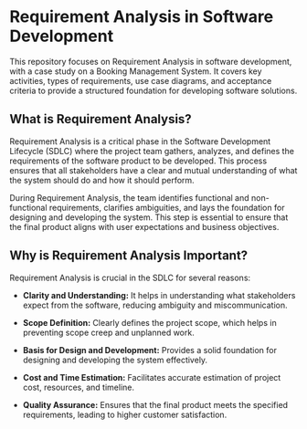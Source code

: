 # Requirement Analysis in Software Development

This repository focuses on Requirement Analysis in software development, with a case study on a Booking Management System. It covers key activities, types of requirements, use case diagrams, and acceptance criteria to provide a structured foundation for developing software solutions.
## What is Requirement Analysis?

Requirement Analysis is a critical phase in the Software Development Lifecycle (SDLC) where the project team gathers, analyzes, and defines the requirements of the software product to be developed. This process ensures that all stakeholders have a clear and mutual understanding of what the system should do and how it should perform.

During Requirement Analysis, the team identifies functional and non-functional requirements, clarifies ambiguities, and lays the foundation for designing and developing the system. This step is essential to ensure that the final product aligns with user expectations and business objectives.
## Why is Requirement Analysis Important?

Requirement Analysis is crucial in the SDLC for several reasons:

- **Clarity and Understanding:** It helps in understanding what stakeholders expect from the software, reducing ambiguity and miscommunication.

- **Scope Definition:** Clearly defines the project scope, which helps in preventing scope creep and unplanned work.

- **Basis for Design and Development:** Provides a solid foundation for designing and developing the system effectively.

- **Cost and Time Estimation:** Facilitates accurate estimation of project cost, resources, and timeline.

- **Quality Assurance:** Ensures that the final product meets the specified requirements, leading to higher customer satisfaction.
